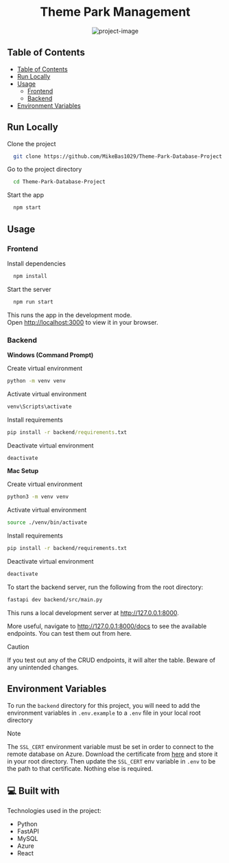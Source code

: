 <h1 align="center" id="title">Theme Park Management</h1>

<p align="center"><img src="https://socialify.git.ci/MikeBas1029/Theme-Park-Database-Project/image?description=1&amp;descriptionEditable=A%20full-stack%20app%20to%20manage%20the%20operations%20of%20a%20theme%20park.&amp;font=Source%20Code%20Pro&amp;language=1&amp;name=1&amp;pattern=Charlie%20Brown&amp;theme=Dark" alt="project-image"></p>

## Table of Contents

-   [Table of Contents](#table-of-contents)
-   [Run Locally](#run-locally)
-   [Usage](#usage)
    -   [Frontend](#frontend)
    -   [Backend](#backend)
-   [Environment Variables](#environment-variables)

## Run Locally

Clone the project

```bash
  git clone https://github.com/MikeBas1029/Theme-Park-Database-Project.git
```

Go to the project directory

```bash
  cd Theme-Park-Database-Project
```

Start the app

```bash
  npm start
```

## Usage

### Frontend

Install dependencies

```bash
  npm install
```

Start the server

```bash
  npm run start
```

This runs the app in the development mode.\
Open [http://localhost:3000](http://localhost:3000) to view it in your browser.

### Backend

**Windows (Command Prompt)**

Create virtual environment

```cmd
python -m venv venv
```

Activate virtual environment

```cmd
venv\Scripts\activate
```

Install requirements

```cmd
pip install -r backend/requirements.txt
```

Deactivate virtual environment

```cmd
deactivate
```

**Mac Setup**

Create virtual environment

```bash
python3 -m venv venv
```

Activate virtual environment

```bash
source ./venv/bin/activate
```

Install requirements

```bash
pip install -r backend/requirements.txt
```

Deactivate virtual environment

```bash
deactivate
```

To start the backend server, run the following from the root directory:

```bash
fastapi dev backend/src/main.py
```

This runs a local development server at http://127.0.0.1:8000.

More useful, navigate to http://127.0.0.1:8000/docs to see the available endpoints. You can test them out from here.

> [!CAUTION]
> If you test out any of the CRUD endpoints, it will alter the table. Beware of any unintended changes.

## Environment Variables

To run the `backend` directory for this project, you will need to add the environment variables in `.env.example` to a `.env` file in your local root directory

> [!NOTE]
> The `SSL_CERT` environment variable must be set in order to connect to the remote database on Azure.
> Download the certificate from [here](https://learn.microsoft.com/en-us/azure/mysql/flexible-server/how-to-connect-tls-ssl#download-the-public-ssl-certificate) and store it in your root directory. Then update the `SSL_CERT` env variable in `.env` to be the path to that certificate. Nothing else is required.

<h2>💻 Built with</h2>
Technologies used in the project:

-   Python
-   FastAPI
-   MySQL
-   Azure
-   React
